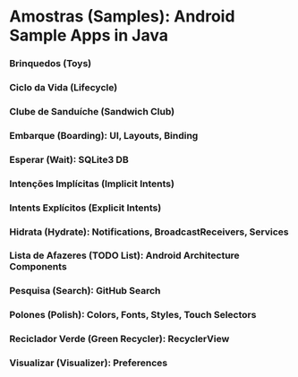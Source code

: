 # Amostras (Samples): Android Sample Apps in Java

### Brinquedos (Toys)

### Ciclo da Vida (Lifecycle)

### Clube de Sanduíche (Sandwich Club)

### Embarque (Boarding): UI, Layouts, Binding

### Esperar (Wait): SQLite3 DB

### Intenções Implícitas (Implicit Intents)

### Intents Explícitos (Explicit Intents)

### Hidrata (Hydrate): Notifications, BroadcastReceivers, Services

### Lista de Afazeres (TODO List): Android Architecture Components

### Pesquisa (Search): GitHub Search

### Polones (Polish): Colors, Fonts, Styles, Touch Selectors

### Reciclador Verde (Green Recycler): RecyclerView

### Visualizar (Visualizer): Preferences

